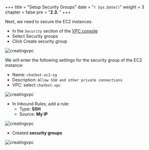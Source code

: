 +++
title = "Setup Security Groups"
date = "`r Sys.Date()`"
weight = 3
chapter = false
pre = "<b>2.3. </b>"
+++

Next, we need to secure the EC2 instances.
- In the `Security` section of the [VPC console](https://us-east-1.console.aws.amazon.com/vpcconsole/home?region=us-east-1#Home:)
- Select Security groups
- Click Create security group

![creatingvpc](/Deploying-a-Multi-Model-and-Multi-RAG-Powered-Chatbot-Using-AWS-CDK-on-AWS/images/2-preparation-steps/3-setupsecuritygroups/001-3-setupsecuritygroups.png?width=90pc)

We will enter the following settings for the security group of the EC2 instance:
- Name: `chatbot-ec2-sg`
- Description: `Allow SSH and other private connections`
- VPC: select `chatbot-vpc`

![creatingvpc](/Deploying-a-Multi-Model-and-Multi-RAG-Powered-Chatbot-Using-AWS-CDK-on-AWS/images/2-preparation-steps/3-setupsecuritygroups/002-3-setupsecuritygroups.png?width=90pc)

- In Inbound Rules, add a rule:
  - Type: **SSH**
  - Source: **My IP**

![creatingvpc](/Deploying-a-Multi-Model-and-Multi-RAG-Powered-Chatbot-Using-AWS-CDK-on-AWS/images/2-preparation-steps/3-setupsecuritygroups/003-3-setupsecuritygroups.png?width=90pc)

- Created **security groups**

![creatingvpc](/Deploying-a-Multi-Model-and-Multi-RAG-Powered-Chatbot-Using-AWS-CDK-on-AWS/images/2-preparation-steps/3-setupsecuritygroups/004-3-setupsecuritygroups.png?width=90pc)

